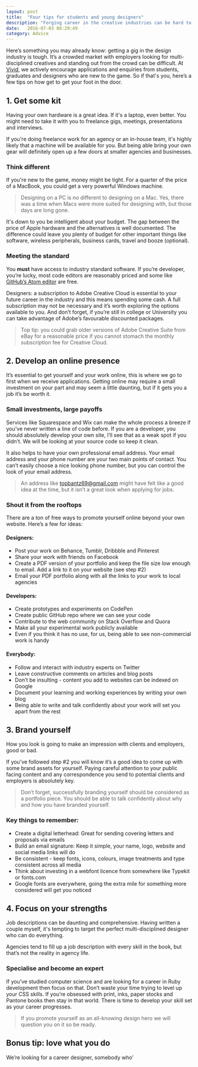 ```yaml
---
layout: post
title:  "Four tips for students and young designers"
description: "Forging career in the creative industries can be hard to begin with, here’s some handy advice get you ahead of the game"
date:   2016-07-03 08:29:49
category: Advice
---
```


Here’s something you may already know: getting a gig in the design industry is tough. It’s a crowded market with employers looking for multi-disciplined creatives and standing out from the crowd can be difficult. At [Vivid](http://www.vividcreative.com/), we actively encourage applications and enquiries from students, graduates and designers who are new to the game. So if that's you, here’s a few tips on how get to get your foot in the door.

## 1. Get some kit

Having your own hardware is a great idea. If it's a laptop, even better. You might need to take it with you to freelance gigs, meetings, presentations and interviews.

If you're doing freelance work for an agency or an in-house team, it's highly likely that a machine will be available for you. But being able bring your own gear will definitely open up a few doors at smaller agencies and businesses.

### Think different

If you're new to the game, money might be tight. For a quarter of the price of a MacBook, you could get a very powerful Windows machine. 

> Designing on a PC is no different to designing on a Mac. Yes, there was a time when Macs were more suited for designing with, but those days are long gone.

It's down to you be intelligent about your budget. The gap between the price of Apple hardware and the alternatives is well documented. The difference could leave you plenty of budget for other important things like software, wireless peripherals, business cards, travel and booze (optional).

### Meeting the standard 

You **must** have access to industry standard software. If you’re developer, you’re lucky, most code editors are reasonably priced and some like [GitHub’s Atom editor](https://atom.io/) are free. 

Designers: a subscription to Adobe Creative Cloud is essential to your future career in the industry and this means spending some cash. A full subscription may not be necessary and it’s worth exploring the options available to you. And don’t forget, if you’re still in college or University you can take advantage of Adobe’s favourable discounted packages.

> Top tip: you could grab older versions of Adobe Creative Suite from eBay for a reasonable price if you cannot stomach the monthly subscription fee for Creative Cloud.

## 2. Develop an online presence

It’s essential to get yourself and your work online, this is where we go to first when we receive applications. Getting online may require a small investment on your part and may seem a little daunting, but if it gets you a job it’s be worth it.

### Small investments, large payoffs

Services like Squarespace and Wix can make the whole process a breeze if you’ve never written a line of code before. If you are a developer, you should absolutely develop your own site, I’ll see that as a weak spot if you didn’t. We will be looking at your source code so keep it clean.

It also helps to have your own professional email address. Your email address and your phone number are your two main points of contact. You can’t easily choose a nice looking phone number, but you can control the look of your email address.

> An address like topbantz69@gmail.com might have felt like a good idea at the time, but it isn’t a great look when applying for jobs.

### Shout it from the rooftops

There are a ton of free ways to promote yourself online beyond your own website. Here’s a few for ideas:

#### Designers:

- Post your work on Behance, Tumblr, Dribbble and Pinterest
- Share your work with friends on Facebook
- Create a PDF version of your portfolio and keep the file size low enough to email. Add a link to it on your website (see step #2)
- Email your PDF portfolio along with all the links to your work to local agencies

#### Developers:

- Create prototypes and experiments on CodePen
- Create public GitHub repo where we can see your code
- Contribute to the web community on Stack Overflow and Quora
- Make all your experimental work publicly available
- Even if you think it has no use, for us, being able to see non-commercial work is handy

#### Everybody:

- Follow and interact with industry experts on Twitter
- Leave constructive comments on articles and blog posts
- Don’t be insulting - content you add to websites can be indexed on Google
- Document your learning and working experiences by writing your own blog
- Being able to write and talk confidently about your work will set you apart from the rest

## 3. Brand yourself

How you look is going to make an impression with clients and employers, good or bad.

If you’ve followed step #2 you will know it’s a good idea to come up with some brand assets for yourself. Paying careful attention to your public facing content and any correspondence you send to potential clients and employers is absolutely key. 

> Don’t forget, successfully branding yourself should be considered as a portfolio piece. You should be able to talk confidently about why and how you have branded yourself.

### Key things to remember:

- Create a digital letterhead: Great for sending covering letters and proposals via emails
- Build an email signature: Keep it simple, your name, logo, website and social media links will do
- Be consistent - keep fonts, icons, colours, image treatments and type consistent across all media
- Think about investing in a webfont licence from somewhere like Typekit or fonts.com
- Google fonts are everywhere, going the extra mile for something more considered will get you noticed

## 4. Focus on your strengths

Job descriptions can be daunting and comprehensive. Having written a couple myself, it's tempting to target the perfect multi-disciplined designer who can do everything. 

Agencies tend to fill up a job description with every skill in the book, but that’s not the reality in agency life. 

### Specialise and become an expert

If you’ve studied computer science and are looking for a career in Ruby development then focus on that. Don’t waste your time trying to level up your CSS skills. If you’re obsessed with print, inks, paper stocks and Pantone books then stay in that world. There is time to develop your skill set as your career progresses.

> If you promote yourself as an all-knowing design hero we will question you on it so be ready.

## Bonus tip: love what you do

We’re looking for a career designer, somebody who’